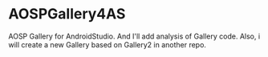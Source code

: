 # AOSPGallery4AS
AOSP Gallery for AndroidStudio. And I'll add analysis of Gallery code. Also, i will create a new Gallery based on Gallery2 in another repo.
